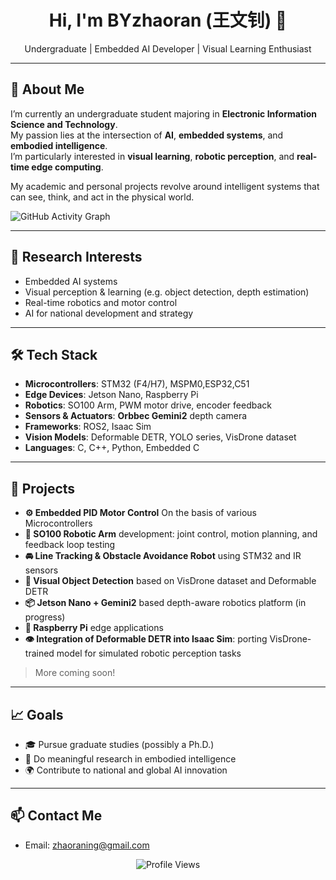 <h1 align="center">Hi, I'm BYzhaoran (王文钊) 👋</h1>

<p align="center">
  Undergraduate | Embedded AI Developer | Visual Learning Enthusiast
</p>

---

## 🔬 About Me

I’m currently an undergraduate student majoring in **Electronic Information Science and Technology**.  
My passion lies at the intersection of **AI**, **embedded systems**, and **embodied intelligence**.  
I’m particularly interested in **visual learning**, **robotic perception**, and **real-time edge computing**.

My academic and personal projects revolve around intelligent systems that can see, think, and act in the physical world.

![GitHub Activity Graph](https://github-readme-activity-graph.vercel.app/graph?username=BYzhaoran&theme=rogue)

---

## 🧠 Research Interests

- Embedded AI systems  
- Visual perception & learning (e.g. object detection, depth estimation)  
- Real-time robotics and motor control  
- AI for national development and strategy

---

## 🛠️ Tech Stack

- **Microcontrollers**: STM32 (F4/H7), MSPM0,ESP32,C51
- **Edge Devices**: Jetson Nano, Raspberry Pi  
- **Robotics**: SO100 Arm, PWM motor drive, encoder feedback  
- **Sensors & Actuators**: **Orbbec Gemini2** depth camera  
- **Frameworks**: ROS2, Isaac Sim  
- **Vision Models**: Deformable DETR, YOLO series, VisDrone dataset  
- **Languages**: C, C++, Python, Embedded C  

---

## 🔧 Projects

- **⚙️ Embedded PID Motor Control** On the basis of various Microcontrollers
- **🦾 SO100 Robotic Arm** development: joint control, motion planning, and feedback loop testing  
- **🚘 Line Tracking & Obstacle Avoidance Robot** using STM32 and IR sensors  
- **🧠 Visual Object Detection** based on VisDrone dataset and Deformable DETR  
- **📦 Jetson Nano + Gemini2** based depth-aware robotics platform (in progress)  
- **🍓 Raspberry Pi**  edge applications  
- **👁️ Integration of Deformable DETR into Isaac Sim**: porting VisDrone-trained model for simulated robotic perception tasks  

> More coming soon!

---

## 📈 Goals

- 🎓 Pursue graduate studies (possibly a Ph.D.)
- 🧪 Do meaningful research in embodied intelligence
- 🌍 Contribute to national and global AI innovation

---

## 📫 Contact Me

- Email: zhaoraning@gmail.com  

<p align="center">
  <img src="https://komarev.com/ghpvc/?username=BYzhaoran&label=Profile%20views&color=0e75b6&style=flat" alt="Profile Views" />
</p>
